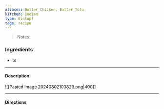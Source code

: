 ```yaml
---
aliases: Butter Chicken, Butter Tofu
kitchen: Indian
type: Eintopf
tags: recipe
---
```


 >Notes: 

### Ingredients
- [x] 

---
#### Description:
![[Pasted image 20240802103829.png|400]]


---
#### Directions


